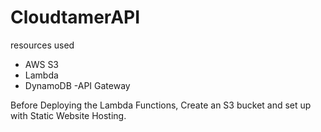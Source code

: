 # CloudtamerAPI
resources used
- AWS S3
- Lambda
- DynamoDB
-API Gateway


Before Deploying the Lambda Functions, Create an S3 bucket and set up with Static Website Hosting. 
